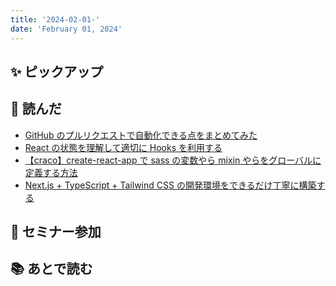 ```yaml
---
title: '2024-02-01-'
date: 'February 01, 2024'
---
```


## ✨ ピックアップ

## 👀 読んだ

- [GitHub のプルリクエストで自動化できる点をまとめてみた](https://qiita.com/akido_/items/3a657ed503f4af94834a)
- [React の状態を理解して適切に Hooks を利用する](https://zenn.dev/s_a_k_u/articles/a-glance-of-react-hooks#discuss)
- [【craco】create-react-app で sass の変数やら mixin やらをグローバルに定義する方法](https://hubarifront.hatenablog.com/entry/2021/05/12/000340)
- [Next.js + TypeScript + Tailwind CSS の開発環境をできるだけ丁寧に構築する](https://zenn.dev/yoshinoki/articles/next-ts-tailwind-setting)

## 🚶 セミナー参加

## 📚 あとで読む
